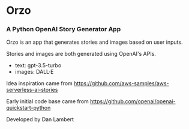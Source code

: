 # Orzo

### A Python OpenAI Story Generator App

Orzo is an app that generates stories and images based on user inputs.

Stories and images are both generated using OpenAI's APIs.
 - text: gpt-3.5-turbo
 - images: DALL·E

Idea inspiration came from https://github.com/aws-samples/aws-serverless-ai-stories

Early initial code base came from https://github.com/openai/openai-quickstart-python

Developed by Dan Lambert